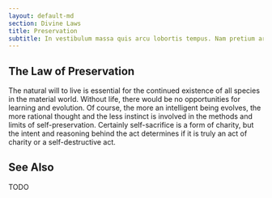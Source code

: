 ```yaml
---
layout: default-md
section: Divine Laws
title: Preservation
subtitle: In vestibulum massa quis arcu lobortis tempus. Nam pretium arcu in odio vulputate luctus.
---
```


## The Law of Preservation
The natural will to live is essential for the continued existence of all species in the material world. Without life, there would be no opportunities for learning and evolution. Of course, the more an intelligent being evolves, the more rational thought and the less instinct is involved in the methods and limits of self-preservation. Certainly self-sacrifice is a form of charity, but the intent and reasoning behind the act determines if it is truly an act of charity or a self-destructive act. 

## See Also

TODO